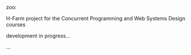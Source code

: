 zoo:

H-Farm project for the Concurrent Programming and Web Systems Design courses

development in progress...

...
